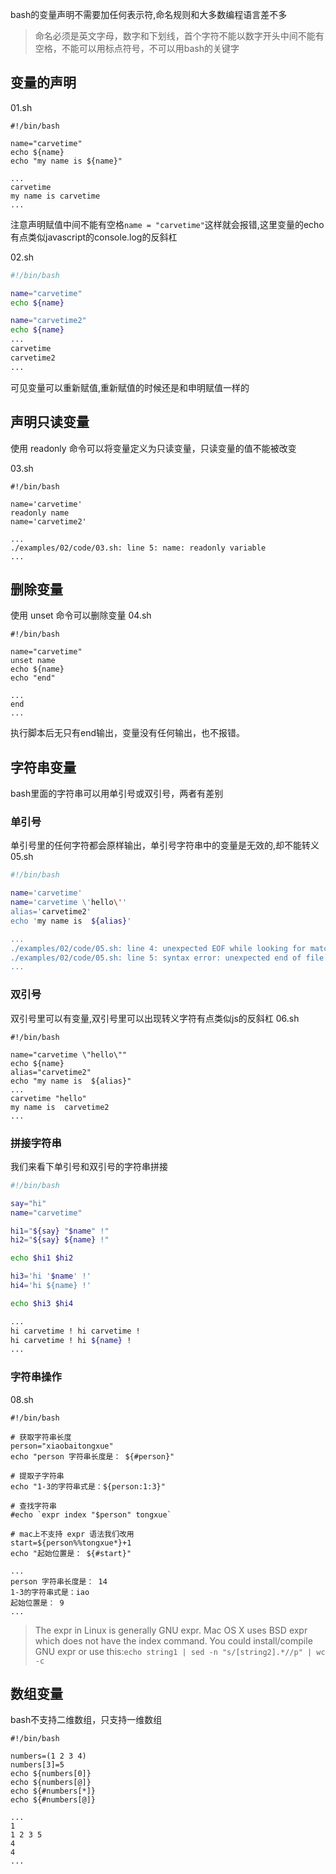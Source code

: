 bash的变量声明不需要加任何表示符,命名规则和大多数编程语言差不多
>命名必须是英文字母，数字和下划线，首个字符不能以数字开头中间不能有空格，不能可以用标点符号，不可以用bash的关键字


## 变量的声明
01.sh
```
#!/bin/bash

name="carvetime"
echo ${name}
echo "my name is ${name}"

...
carvetime
my name is carvetime
...

```

注意声明赋值中间不能有空格`name = "carvetime"`这样就会报错,这里变量的echo有点类似javascript的console.log的反斜杠

02.sh

```bash
#!/bin/bash

name="carvetime"
echo ${name}

name="carvetime2"
echo ${name}
...
carvetime
carvetime2
...
```
可见变量可以重新赋值,重新赋值的时候还是和申明赋值一样的

## 声明只读变量
使用 readonly 命令可以将变量定义为只读变量，只读变量的值不能被改变

03.sh
```
#!/bin/bash

name='carvetime'
readonly name
name='carvetime2'

...
./examples/02/code/03.sh: line 5: name: readonly variable
...
```

## 删除变量
使用 unset 命令可以删除变量
04.sh
```
#!/bin/bash

name="carvetime"
unset name
echo ${name}
echo "end"

...
end
...
```
执行脚本后无只有end输出，变量没有任何输出，也不报错。

## 字符串变量
bash里面的字符串可以用单引号或双引号，两者有差别

### 单引号
单引号里的任何字符都会原样输出，单引号字符串中的变量是无效的,却不能转义
05.sh
```bash
#!/bin/bash

name='carvetime'
name='carvetime \'hello\''
alias='carvetime2'
echo 'my name is  ${alias}'

...
./examples/02/code/05.sh: line 4: unexpected EOF while looking for matching `''
./examples/02/code/05.sh: line 5: syntax error: unexpected end of file
...
```
### 双引号
双引号里可以有变量,双引号里可以出现转义字符有点类似js的反斜杠
06.sh
```
#!/bin/bash

name="carvetime \"hello\""
echo ${name}
alias="carvetime2"
echo "my name is  ${alias}"
...
carvetime "hello"
my name is  carvetime2
...
```

### 拼接字符串
我们来看下单引号和双引号的字符串拼接
```bash
#!/bin/bash

say="hi"
name="carvetime"

hi1="${say} "$name" !"
hi2="${say} ${name} !"

echo $hi1 $hi2

hi3='hi '$name' !'
hi4='hi ${name} !'

echo $hi3 $hi4

...
hi carvetime ! hi carvetime !
hi carvetime ! hi ${name} !
...
```

### 字符串操作
08.sh
```
#!/bin/bash

# 获取字符串长度
person="xiaobaitongxue"
echo "person 字符串长度是： ${#person}"

# 提取子字符串
echo "1-3的字符串式是：${person:1:3}"

# 查找字符串
#echo `expr index "$person" tongxue`

# mac上不支持 expr 语法我们改用
start=${person%%tongxue*}+1
echo "起始位置是： ${#start}"

...
person 字符串长度是： 14
1-3的字符串式是：iao
起始位置是： 9
...
```
>The expr in Linux is generally GNU expr. Mac OS X uses BSD expr which does not have the index command. You could install/compile GNU expr or use this:`echo string1 | sed -n "s/[string2].*//p" | wc -c`

## 数组变量

bash不支持二维数组，只支持一维数组
```
#!/bin/bash

numbers=(1 2 3 4)
numbers[3]=5
echo ${numbers[0]}
echo ${numbers[@]}
echo ${#numbers[*]}
echo ${#numbers[@]}

...
1
1 2 3 5
4
4
...
```
